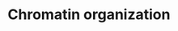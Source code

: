 ---
authors:
- ReactomeTeam
description: Chromatin organization refers to the composition and conformation of
  complexes between DNA, protein and RNA. It is determined by processes that result
  in the specification, formation or maintenance of the physical structure of eukaryotic
  chromatin. These processes include histone modification, DNA modification, and transcription.
  The modifications are bound by specific proteins that alter the conformation of
  chromatin.  View original pathway at [http://www.reactome.org/PathwayBrowser/#DIAGRAM=4839726
  Reactome].
last-edited: 2021-01-25
organisms:
- Homo sapiens
redirect_from:
- /index.php/Pathway:WP4096
- /instance/WP4096
schema-jsonld:
- '@context': https://schema.org/
  '@id': https://wikipathways.github.io/pathways/WP4096.html
  '@type': Dataset
  creator:
    '@type': Organization
    name: WikiPathways
  description: Chromatin organization refers to the composition and conformation of
    complexes between DNA, protein and RNA. It is determined by processes that result
    in the specification, formation or maintenance of the physical structure of eukaryotic
    chromatin. These processes include histone modification, DNA modification, and
    transcription. The modifications are bound by specific proteins that alter the
    conformation of chromatin.  View original pathway at [http://www.reactome.org/PathwayBrowser/#DIAGRAM=4839726
    Reactome].
  keywords:
  - 'AcK-histone H2B '
  - Me2K80-histone H3
  - 'EPC1 '
  - 'Me2sR9-HIST1H3A '
  - SWI/SNF
  - 'KDM7A '
  - 'KAT6A '
  - AcK15-histone H3
  - SETDB1
  - KDM1A,KDM1B
  - CARM1
  - PRMT5
  - histone H2B, H4
  - NFkB Complex with
  - 'HIST2H2BE '
  - PADIs:Ca2+
  - NFkB Complex
  - 'SUPT3H '
  - AdoMet
  - 'Me2aR3-histone H3 '
  - 'SETDB2 '
  - 'HDAC1 '
  - 'GPS2 '
  - MeR27-histone H3
  - BRWD1:AcK(9,14,18,79)-p(S10,T11)-histone H3
  - 'KDM6C '
  - 'MeR4-histone H2A '
  - 'Me2aR3-HIST2H3A '
  - 'CCND1 '
  - 'SMARCD2 '
  - 'ARID4B '
  - Histone H3, H4
  - 'WHSC1 '
  - Cit9-replicative
  - RBBP7
  - 'KDM2A '
  - p-Y297,304,307-PRMT5
  - 'GATAD2A '
  - SETDB1, SETDB2
  - 'PBRM1 '
  - 'MeR18-histone H3 '
  - PADI4,(PADI1,PADI2,PADI3, PADI6)
  - 'MeR30-histone H2A '
  - 'ASH1L '
  - 'CARM1 '
  - KDM5A-D
  - 'HIST1H3A '
  - 'RUVBL2 '
  - 'AcK(6,13,16,21)-HIST2H2BF '
  - 'ARID5B '
  - 'Ack15-HIST2H3A '
  - 'MeK37-HIST1H3A '
  - 'KMT2E '
  - 'SMARCB1 '
  - MeR12-histone H2A,
  - HDAC1:2-containing
  - MeR12-histone H2A
  - 'KMT2D '
  - HAT1:RBBP7
  - 'H2AFX '
  - KAT2A,B complexes
  - 'AEBP2 '
  - 'MeR9-HIST2H3A '
  - 'PRMT1 '
  - MeR3-histone H3,
  - Me3K37-histone H3
  - HDAC2 inhibitors
  - 'SGF29 '
  - KAT6:ING5:MEAF6:BRPF1,(2,3)
  - Cit18-replicative
  - MeR9-replicative
  - 'Me2aR4-histone H2A '
  - 'NCOA1 (868-1441) '
  - PRMT5:pT5-WDR77
  - 'PHF15 '
  - Me2aR18-histone H3,
  - 'Histone HIST1H2A '
  - Me3K-histone H3
  - 'AcK(5,15,19,24)-HIST2H3A '
  - 'PADI3 '
  - MeK5-histone H3
  - 'NSD1 '
  - Protein-L-citrulline
  - PRC2 (EZH2)
  - Histone H2A
  - 'RBBP7 '
  - 'Me2sR4-HIST1H2AC '
  - PRMT7
  - KDM4A, KDM4B, KDM4C,
  - Me2K28-histone H3
  - 'Me2K5-HIST1H3A '
  - 'SMARCD1 '
  - SETD3
  - Me3K21-HIST1H4
  - 'NFKB2(1-454) '
  - 'MeK310-RELA '
  - complex, SMYD3,
  - BRWD1
  - 'SAP30L '
  - 'MSL3 '
  - PHF8
  - 'WDR5 '
  - SUV39H1, SUV39H2,
  - 'Histone H2A '
  - 'AcK(6,13,16,21)-HIST3H2BB '
  - 'SUV420H1 '
  - 'AcK15-histone H3 '
  - Me27-replicatve
  - histone H3,
  - 'AcK(6,13,16,21)- histone H2B '
  - 'Cit27-replicative histone H3 '
  - Me2aR4-HIST1H4
  - 'Me2aR18-histone H3 '
  - ATF7IP:SETDB1
  - 'HCFC1 '
  - 'KDM4B '
  - H2O
  - Me2aR4-histone H2A,
  - 'HIST2H2AA3 '
  - 'HAT1 '
  - Me2aR12-histone H2A,
  - PRMT5:WDR77
  - 'PRDM16 '
  - 'RBBP5 '
  - 'EHMT1 '
  - 'SUZ12 '
  - 'Me2K10-HIST2H3A '
  - 'ING4 '
  - 'Me3K-10-HIST1H3A '
  - Me2aR27-histone H3,
  - 'TAF5L '
  - 'CHD3 '
  - 'MeR27-replicative histone H3 '
  - Me2aR-RPS2
  - 'DR1 '
  - 'AcK-HIST3H2A '
  - COPRS
  - 'Me2sR4-HIST1H2AJ '
  - 'AcK-histone H2A '
  - 'Me2sR4-H2AFB1 '
  - MeR3-histone H3
  - 'KAT5 '
  - 'DMAP1 '
  - 'SMARCA4 '
  - 'WDR77 '
  - BRWD1:SMARCA4
  - 'TADA2A '
  - 'HIST1H2AJ '
  - ATF7IP
  - Ac-CoA
  - 'MECOM '
  - 'SUV39H1 '
  - 'CDK4 '
  - MeR30-histone H2A,
  - 'Me2sR4-HIST1H4 '
  - 'REST '
  - 'Me3K28-HIST1H3A '
  - SETD3, SETD7,
  - 'YEATS2 '
  - 'Me2sR4-HIST1H2AD '
  - NCOA2 (869-1464)
  - MeR30-histone H2A
  - 'KAT7 '
  - 'TADA2B '
  - p-T69,T71-ATF2
  - MeK310-RELA
  - 'Me2sR4-HIST2H2AC '
  - 'AcK-HIST1H4 '
  - MeK28-histone H3
  - 'KDM5B '
  - 'MeK37-HIST2H3A '
  - 'ATXN7L3 '
  - 'MTA3 '
  - 'PRMT5 '
  - 'RELA '
  - CLOCK
  - 'AcK-histone HIST2H2A '
  - 'KDM5D '
  - 'RCOR1 '
  - Histone H3
  - NH3
  - AcK17-HIST1H4
  - 'AcK9,14,18,79-p-S10,T11-histone H3 '
  - 'H2AFB1 '
  - 2OG
  - 'ING5 '
  - 'TAF10 '
  - CREBBP
  - 'AcK-Me3K28-HIST1H3A '
  - Protein-L-arginine
  - 'EED '
  - 'SAP18 '
  - Cit27-replicative
  - Cit3-replicative
  - 'HIST2H2BF '
  - 'AcK(6,13,16,21)-histone HIST1H2B '
  - Me2sR3-histone H3
  - 'Me3K37-HIST1H3A '
  - complex
  - 'IKBKAP '
  - 'RBBP4 '
  - 'H2AFV '
  - 'HDAC2 '
  - 'WHSC1L1 '
  - JMJD6
  - KDM6A,KDM6B,KDM6C,KDM7A
  - AcK(9,14,18,79)-p(S10,T11)-histone H3
  - 'Histone HIST1H2B '
  - 'Me2sR4-HIST1H2AB '
  - 'RUVBL1 '
  - 'KDM3A '
  - 'Cit9-replicative histone H3 '
  - WHSC1L1, Core MLL
  - 'Me3K5-HIST1H3A '
  - 'PAX3 (1-319) '
  - 'SAP130 '
  - WDR5
  - H2B, H3, H4
  - MeR4-HIST1H4
  - AcK-histone H2B, H3,
  - MeR18-histone H3,
  - PRMT3
  - 'Me3K10-HIST1H3A '
  - 'Me2K80-HIST2H3A '
  - 'MCRS1 '
  - NCOA1 (868-1441)
  - 'ACTL6A '
  - MeK37-histone H3
  - 'ELP3 '
  - 'MORF4L2 '
  - 'KDM1B '
  - 'PHF21A '
  - 'USP22 '
  - 'SETD1B '
  - 'ARID1A '
  - 'MeK-10-HIST1H3A '
  - complex:PRMT5:pT5-WDR77
  - 'AcK(5,15,19,24)-histone H3 '
  - 'KDM5C '
  - 'H2AFZ '
  - 'Me2sR4-HIST1H2AH '
  - Elongator complex
  - 'BRPF1 '
  - 'Me2sR3-HIST2H3A '
  - Me3K28-histone H3
  - Histone H2A, H2B,
  - H3
  - 'AcK9-HIST1H4 '
  - 'BRD1 '
  - 'MeR27-histone H3 '
  - NuA4
  - 'KDM4C '
  - NSL
  - 'MTA1 '
  - 'Me2K5-HIST2H3A '
  - 'Me2sR3-HIST1H3A '
  - 'Cit18-replicative histone H3 '
  - 'Me2K37-HIST1H3A '
  - 'SMARCA2 '
  - CCND1:CDK4:PRMT5:pT5-WDR77
  - Me2sR4-HIST1H4,
  - 'AcK9,14-p-S10-histone H3 '
  - 'HIST3H2BB '
  - PRDM16, MECOM
  - Me3K5-histone H3
  - 'TAF9 '
  - 'YEATS4 '
  - 'Me2aR30-histone H2A '
  - Me2aR30-histone H2A,
  - ASH1L
  - 'Me2aR3-HIST1H3A '
  - 'PRMT6 '
  - 'Me2K28-HIST1H3A '
  - 'pT5-WDR77 '
  - 'Me2sR4-H2AFZ '
  - 'ATF7IP '
  - MeK10-histone H3
  - PRMT1
  - DOT1L
  - 'ELP2 '
  - 'ING3 '
  - 'MeR12-histone H2A '
  - MeR4-histone H2A
  - 'MeK80-HIST2H3A '
  - 'SUPT20H '
  - 'AcK6-HIST1H4 '
  - 'KAT6B '
  - CCND1:CDK4:PRMT5:WDR77
  - 'TBL1XR1 '
  - 'Histone H3 '
  - 'MeR9-HIST1H3A '
  - MeK21-HIST1H4
  - MeR27-histone H3,
  - 'AcK9,14,18-p-S10,T11-histone H3 '
  - 'KMT2B '
  - 'MeK10-HIST2H3A '
  - Core MLL complex,
  - AcK15-histone H3,
  - KDM3A,KDM3B,KDM7A,PHF2:ARID5B,PHF8
  - 'EHMT2 '
  - MeK80-histone H3
  - 'AcK-Me3K10-HIST1H3A '
  - KAT6A (1-1118)
  - 'Ins(1,4,5,6)P4 '
  - MeR18-replicative
  - WDR77
  - 'MeR3-histone H3 '
  - 'ARID2 '
  - 'KAT2B '
  - 'KANSL3 '
  - 'HIST1H4 '
  - AcK-HIST1H4
  - RBBP7:Replicative
  - MeR18-histone H3
  - H4
  - 'Me2sR4-HIST1H2AA '
  - MSL
  - 'SUPT7L '
  - 'MeR3-HIST1H3A '
  - RPS2
  - 'PHF20 '
  - NCOA2(869-1464):KAT6A(1-1118)
  - remodelling
  - HDAC10
  - 'NCOA2 (869-1464) '
  - 'AcK14,18-p-S10-histone H3 '
  - CCND1:CDK4:PRMT5:pT5-WDR77:COPRS
  - 'KAT6A (1-1118) '
  - 'MeK28-HIST2H3A '
  - histone octamer
  - SETD2
  - 'ELP6 '
  - 'MeR9-histone H3 '
  - 'KAT8 '
  - 'ACTB(1-375) '
  - 'SUV39H2 '
  - 'Me3K28-HIST2H3A '
  - 'SETD3 '
  - 'MeK80-HIST1H3A '
  - 'ARID1B '
  - Me2sR4-histone H2A
  - 'Me2sR4-HIST2H2AA3 '
  - SUCCA
  - WHSC1, NSD1, SMYD2,
  - 'KAT14 '
  - Me2K10-histone H3
  - 'AcK10-histone H3 '
  - 'MeK5-HIST1H3A '
  - 'HIST1H2AC '
  - SMARCA4
  - 'SMARCE1 '
  - Histone H2B, H4
  - 'OGT '
  - Core histone octamer
  - 'SMARCD3 '
  - 'DNMT3A '
  - acetate
  - 'Me2sR4-H2AFX '
  - 'RIOX2 '
  - MeR3-replicative
  - 'Cit3-replicative histone H3 '
  - 'Me3K80-HIST1H3A '
  - MeR9-histone H3
  - KDM4D, MINA
  - 'MORF4L1 '
  - CoA-SH
  - 'PADI2 '
  - 'SUV420H2 '
  - CO2
  - 'EZH2 '
  - DNMT3A
  - 'PADI4 '
  - 'Ack-Me3K5-HIST1H3A '
  - 'Me2K10-HIST1H3A '
  - 'DPY30 '
  - 'BRPF3 '
  - KDM2A, KDM2B, KDM4A
  - inhibitors
  - AcK5,12-HIST1H4A
  - 'ELP4 '
  - CARM1, PRMT6
  - 'MeK5-HIST2H3A '
  - 'PHF8 '
  - Me2R4-HIST1H4:DNMT3A
  - SWI/SNF chromatin
  - 'Me3K80-HIST2H3A '
  - 'Me2sR9-HIST2H3A '
  - MeR4-HIST1H4,
  - 'SUDS3 '
  - 'MTA2 '
  - PRMT5:pT5-WDR77,
  - Me3K80-histone H3
  - NCOA1(868-1441):PAX3(1-319)
  - 'TBL1X '
  - SETD6
  - Me2aR3-histone H3,
  - AcK-histone H2A,
  - 'NCOR2 '
  - 'AcK14,18,79-p-T11-histone H3 '
  - 'AcK17-HIST1H4 '
  - 'MSL1 '
  - 'KMT2A '
  - Me2sR9-histone H3
  - 'AcK14,18,79-p-S10-histone H3 '
  - EHMT1:EHMT2
  - ATP
  - Me2K5-histone H3
  - 'Me3K5-HIST2H3A '
  - 'MeR3-HIST2H3A '
  - Core:AEBP2
  - EP300
  - CH2O
  - 'Ca2+ '
  - 'PHF2 '
  - O2
  - 'SMARCC1 '
  - HIST1H4
  - KAT7:ING4,5
  - 'HIST2H2AC '
  - SETD8
  - 'MeK28-HIST1H3A '
  - 'AcK(6,13,16,21)-HIST2H2BE '
  - Histone H2B, H3, H4
  - 'TADA3 '
  - 'SMARCC2 '
  - Acetylated core
  - 'AcK-histone HIST1H2A '
  - 'AcK14,18-p-T11-histone H3 '
  - 'Me3K10-HIST2H3A '
  - PAX3 (1-319)
  - 'NFKB1(1-433) '
  - 'PHF17 '
  - 'ATXN7 '
  - 'KDM1A '
  - 'Histone HIST2H2A '
  - 'AcK(5,15,19,24)-HIST1H3A '
  - chromatin
  - HDAC3-containing
  - 'HIST1H2AB '
  - Me2sR4-HIST1H4
  - 'KAT2A '
  - 'PRDM9 '
  - H3, H4
  - 'AcK(6,9,13,17)-HIST1H4 '
  - 'MeR4-HIST1H4 '
  - 'MBD3 '
  - 'BRWD1 '
  - WHSC1, WHSC1L1
  - 'COPRS '
  - 'TADA1 '
  - 'EP400 '
  - Me2K21-HIST1H4
  - 'Ack15-HIST1H3A '
  - 'HMG20B '
  - 'KDM2B '
  - 'Histone H2B '
  - 'H2AFJ '
  - 'KDM5A '
  - 'BRMS1 '
  - 'AcK13-replicative histone H2B '
  - PRMT6
  - 'TAF6L '
  - Me3K10-histone H3
  - 'SETD1A '
  - 'SMYD2 '
  - complex:HDAC2
  - 'MEAF6 '
  - Ack-Me3K-histone H3
  - 'MeK10-HIST1H3A '
  - 'TAF12 '
  - 'VPS72 '
  - 'ZZZ3 '
  - 'KDM6B '
  - 'SETD7 '
  - 'Me2K80-HIST1H3A '
  - AdoHcy
  - ADP
  - 'AcK6-histone H2A '
  - 'HDAC3 '
  - Histone H2A, HIST1H4
  - MeR4-histone H2A,
  - 'HIST2H3A '
  - HDAC8
  - 'Me3K-28-HIST1H3A '
  - 'KDM6A '
  - 'ASH2L '
  - 'SETDB1 '
  - 'KDM4A '
  - 'KMT2C '
  - 'Me2aR-histone H3 '
  - 'PRMT7 '
  - 'ACTL6B '
  - Me2K37-histone H3
  - AcK-histone H3, H4
  - 'SAP30 '
  - 'CHD4 '
  - AcK-replicative
  - WDR5:Me2sR3-histone
  - SUV420H1,SUV420H2,(SMYD3)
  - 'AcK14,18,79-p-S10,T11-histone H3 '
  - 'MBIP '
  - 'KDM3B '
  - 'PADI6 '
  - Me2R3-histone H3
  - 'KDM4D '
  - 'Me2K37-HIST2H3A '
  - 'Me2K28-HIST2H3A '
  - 'KANSL1 '
  - 'AcK14,18-p-S10,T11-histone H3 '
  - JAK2 V617F
  - 'BRD8 '
  - 'MRGBP '
  - remodelling complex
  - 'PADI1 '
  - 'Me2aR12-histone H2A '
  - 'ELP5 '
  - 'Me3K37-HIST2H3A '
  - 'PHF16 '
  - 'ARID4A '
  - PRMT1,PRMT6
  - 'HIST1H2AD '
  - 'TRRAP '
  - 'belinostat '
  - histone H3
  - AcK10-histone H3,
  - SMYD3, PRDM9
  - 'MSL2 '
  - 'GATAD2B '
  - 'SMYD3 '
  - 'ENY2 '
  - 'KANSL2 '
  - dimers:MEAF6:PHF17,(15,16)
  - 'NCOR1 '
  - 'HIST3H2A '
  license: CC0
  name: Chromatin organization
seo: CreativeWork
title: Chromatin organization
wpid: WP4096
---